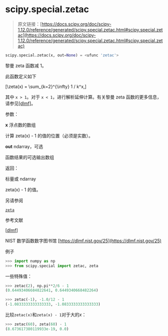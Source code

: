 # scipy.special.zetac

> 原文链接：[https://docs.scipy.org/doc/scipy-1.12.0/reference/generated/scipy.special.zetac.html#scipy.special.zetac](https://docs.scipy.org/doc/scipy-1.12.0/reference/generated/scipy.special.zetac.html#scipy.special.zetac)

```py
scipy.special.zetac(x, out=None) = <ufunc 'zetac'>
```

黎曼 zeta 函数减 1。

此函数定义如下

\[\zeta(x) = \sum_{k=2}^{\infty} 1 / k^x,\]

其中 `x > 1`。对于 `x < 1`，进行解析延伸计算。有关黎曼 zeta 函数的更多信息，请参见[[dlmf]](#reb475eba6629-dlmf)。

参数：

**x** 浮点数的数组

计算 zeta(x) - 1 的值的位置（必须是实数）。

**out** ndarray，可选

函数结果的可选输出数组

返回：

标量或 ndarray

zeta(x) - 1 的值。

另请参阅

[`zeta`](scipy.special.zeta.html#scipy.special.zeta "scipy.special.zeta")

参考文献

[[dlmf](#id1)]

NIST 数学函数数字图书馆 [https://dlmf.nist.gov/25](https://dlmf.nist.gov/25)

例子

```py
>>> import numpy as np
>>> from scipy.special import zetac, zeta 
```

一些特殊值：

```py
>>> zetac(2), np.pi**2/6 - 1
(0.64493406684822641, 0.6449340668482264) 
```

```py
>>> zetac(-1), -1.0/12 - 1
(-1.0833333333333333, -1.0833333333333333) 
```

比较`zetac(x)`和`zeta(x) - 1`对于大的*x*：

```py
>>> zetac(60), zeta(60) - 1
(8.673617380119933e-19, 0.0) 
```
